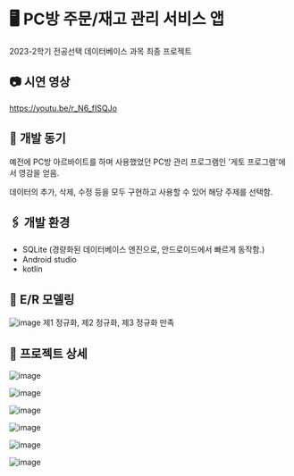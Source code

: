 # 🖥️ PC방 주문/재고 관리 서비스 앱
2023-2학기 전공선택 데이터베이스 과목 최종 프로젝트

## 📷 시연 영상
<https://youtu.be/r_N6_fISQJo>

## 📃 개발 동기
예전에 PC방 아르바이트를 하며 사용했었던 PC방 관리 프로그램인 '게토 프로그램'에서 영감을 얻음.

데이터의 추가, 삭제, 수정 등을 모두 구현하고 사용할 수 있어 해당 주제를 선택함.

## 🖇️ 개발 환경
- SQLite (경량화된 데이터베이스 엔진으로, 안드로이드에서 빠르게 동작함.)
- Android studio
- kotlin

## 📨 E/R 모델링
![image](https://github.com/user-attachments/assets/ed9f934b-bdd6-473f-9fb0-7c63dba1be62)
제1 정규화, 제2 정규화, 제3 정규화 만족

## 📱 프로젝트 상세
![image](https://github.com/user-attachments/assets/52365c97-63bc-4afb-9b87-557ffe80164d)

![image](https://github.com/user-attachments/assets/9c4b8087-c71b-4427-97a1-6e4f66712ac5)

![image](https://github.com/user-attachments/assets/537d235c-51e3-4a2f-8d83-5a22a8dae8f6)

![image](https://github.com/user-attachments/assets/ea8fd7f9-6794-4c03-b6f9-d0210acf00f5)

![image](https://github.com/user-attachments/assets/e77012ec-d910-4b71-a80d-2c77a2d23083)

![image](https://github.com/user-attachments/assets/e58b5dd4-1a12-4c86-9f7a-68cab345a294)

